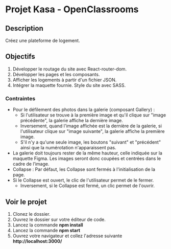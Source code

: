 # Projet Kasa - OpenClassrooms
## Description
Créez une plateforme de logement.

## Objectifs
1. Développer le routage du site avec React-router-dom.
2. Développer les pages et les composants.
3. Afficher les logements à partir d'un fichier JSON.
4. Intégrer la maquette fournie. Style du site avec SASS.

### Contraintes
- Pour le défilement des photos dans la galerie (composant Gallery) :
  - Si l'utilisateur se trouve à la première image et qu'il clique sur "image précédente", la galerie affiche la dernière image. 
  - Inversement, quand l'image affichée est la dernière de la galerie, si l'utilisateur clique sur "image suivante", la galerie affiche la première image. 
  - S'il n'y a qu'une seule image, les boutons "suivant" et "précédent" ainsi que la numérotation n'apparaissent pas.
- La galerie doit toujours rester de la même hauteur, celle indiquée sur la maquette Figma. Les images seront donc coupées et centrées dans le cadre de l’image.
- Collapse : Par défaut, les Collapse sont fermés à l'initialisation de la page. 
- Si le Collapse est ouvert, le clic de l'utilisateur permet de le fermer.
  - Inversement, si le Collapse est fermé, un clic permet de l'ouvrir.

## Voir le projet

1. Clonez le dossier.
2. Ouvrez le dossier sur votre éditeur de code.
3. Lancez la commande __npm install__
4. Lancez la commande __npm start__
5. Ouvrez votre navigateur et collez l'adresse suivante __http://localhost:3000/__
